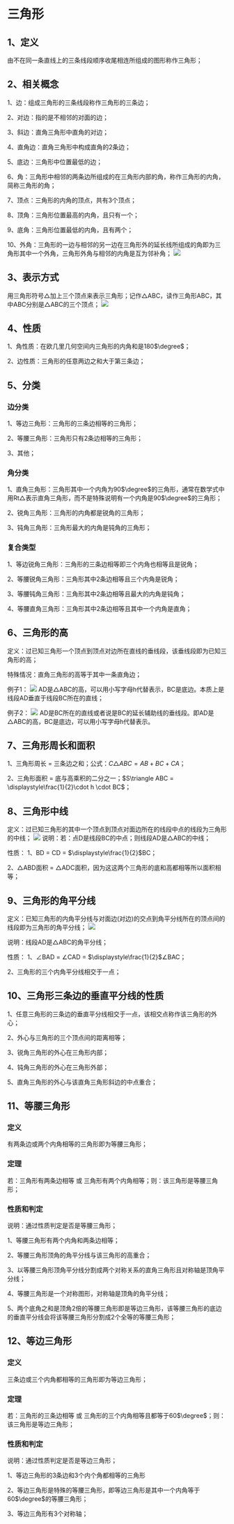 # 三角形
## 1、定义
由不在同一条直线上的三条线段顺序收尾相连所组成的图形称作三角形；

## 2、相关概念
1、边：组成三角形的三条线段称作三角形的三条边；

2、对边：指的是不相邻的对面的边；

3、斜边：直角三角形中直角的对边；

4、直角边：直角三角形中构成直角的2条边；

5、底边：三角形中位置最低的边；

6、角：三角形中相邻的两条边所组成的在三角形内部的角，称作三角形的内角，简称三角形的角；

7、顶点：三角形的内角的顶点，共有3个顶点；

8、顶角：三角形位置最高的内角，且只有一个；

9、底角：三角形位置最低的内角，且有两个；

10、外角：三角形的一边与相邻的另一边在三角形外的延长线所组成的角即为三角形其中一个外角，三角形外角与相邻的内角是互为邻补角；
![](../images/三角形02.png)

## 3、表示方式
用三角形符号$\triangle$加上三个顶点来表示三角形；记作$\triangle$ABC，读作三角形ABC，其中ABC分别是$\triangle$ABC的三个顶点；
![](../images/三角形01.png)

## 4、性质
1、角性质：在欧几里几何空间内三角形的内角和是180$\degree$；

2、边性质：三角形的任意两边之和大于第三条边；

## 5、分类
### 边分类
1、等边三角形：三角形的三条边相等的三角形；

2、等腰三角形：三角形只有2条边相等的三角形；

3、其他；

### 角分类
1、直角三角形：三角形其中一个内角为90$\degree$的三角形，通常在数学式中用Rt$\triangle$表示直角三角形，而不是特殊说明有一个内角是90$\degree$的三角形；

2、锐角三角形：三角形的内角都是锐角的三角形；

3、钝角三角形：三角形最大的内角是钝角的三角形；

### 复合类型
1、等边锐角三角形：三角形的三条边相等即三个内角也相等且是锐角；

2、等腰锐角三角形：三角形其中2条边相等且三个内角是锐角；

3、等腰钝角三角形：三角形其中2条边相等且最大的内角是钝角；

4、等腰直角三角形：三角形其中2条边相等且其中一个内角是直角；


## 6、三角形的高
定义：过已知三角形一个顶点到顶点对边所在直线的垂线段，该垂线段即为已知三角形的高；

特殊情况：直角三角形的高等于其中一条直角边；

例子1：
![](../images/三角形03.png)
AD是$\triangle$ABC的高，可以用小写字母h代替表示，BC是底边。本质上是线段AD垂直于线段BC所在的直线；

例子2：
![](../images/三角形04.png)
AD是BC所在的直线或者说是BC的延长辅助线的垂线段。即AD是$\triangle$ABC的高，BC是底边，可以用小写字母h代替表示。

## 7、三角形周长和面积
1、三角形周长 = 三条边之和；公式：$C\triangle ABC = AB + BC + CA$；

2、三角形面积 = 底与高乘积的二分之一；$S\triangle ABC = \displaystyle\frac{1}{2}\cdot h \cdot BC$；

## 8、三角形中线
定义：过已知三角形的其中一个顶点到顶点对面边所在的线段中点的线段为三角形的中线；
![](../images/三角形05.png)
说明：若：点D是线段BC的中点；则线段AD是$\triangle$ABC的中线；

性质：
1、BD = CD = $\displaystyle\frac{1}{2}$BC；

2、$\triangle$ABD面积 = $\triangle$ADC面积，因为这这两个三角形的底和高都相等所以面积相等；

## 9、三角形的角平分线
定义：已知三角形的内角平分线与对面边(对边)的交点到角平分线所在的顶点间的线段即为三角形的角平分线；
![](../images/三角形06.png)

说明：线段AD是$\triangle$ABC的角平分线；

性质：
1、$\angle$BAD = $\angle$CAD = $\displaystyle\frac{1}{2}$$\angle$BAC；

2、三角形的三个内角平分线相交于一点；

## 10、三角形三条边的垂直平分线的性质
1、任意三角形的三条边的垂直平分线相交于一点，该相交点称作该三角形的外心；

2、外心与三角形的三个顶点间的距离相等；

3、锐角三角形的外心在三角形内部；

4、钝角三角形的外心在三角形外部；

5、直角三角形的外心与该直角三角形斜边的中点重合；

## 11、等腰三角形

### 定义
有两条边或两个内角相等的三角形即为等腰三角形；

### 定理
若：三角形有两条边相等 或 三角形有两个内角相等；则：该三角形是等腰三角形；

### 性质和判定
说明：通过性质判定是否是等腰三角形；

1、等腰三角形有两个内角和两条边相等；

2、等腰三角形顶角的角平分线与该三角形的高重合；

3、以等腰三角形顶角平分线分割成两个对称关系的直角三角形且对称轴是顶角平分线；

4、等腰三角形是一个对称图形，对称轴是顶角的角平分线；

5、两个底角之和是顶角2倍的等腰三角形即是等边三角形，该等腰三角形的底边的垂直平分线会将该等腰三角形分割成2个全等的等腰三角形；

## 12、等边三角形
### 定义
三条边或三个内角都相等的三角形即为等边三角形；

### 定理
若：三角形的三条边相等 或 三角形的三个内角相等且都等于60$\degree$；则：该三角形是等边三角形；

### 性质和判定
说明：通过性质判定是否是等边三角形；

1、等边三角形的3条边和3个内个角都相等的三角形

2、等边三角形是特殊的等腰三角形，即等边三角形是其中一个内角等于60$\degree$的等腰三角形；

3、等边三角形有3个对称轴；
